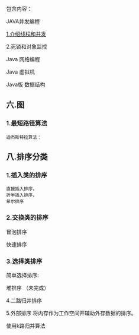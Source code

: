 
包含内容：


JAVA并发编程

[1.介绍线程和并发](https://github.com/luyizhizaio/java_concurrency/blob/master/doc/1.介绍线程和并发)

2.死锁和对象监控



Java 网络编程


Java 虚拟机


Java版 数据结构

## 六.图

### 1.最短路径算法
    迪杰斯特拉算法：

## 八.排序分类

### 1.插入类的排序

    直接插入排序，
    折半插入排序，
    希尔排序

### 2.交换类的排序

 冒泡排序

 快速排序

### 3.选择类排序

 简单选择排序:

 堆排序 （未完成）

 4.二路归并排序



5.外部排序
将内存作为工作空间开辅助外存数据的排序。

使用k路归并算法
